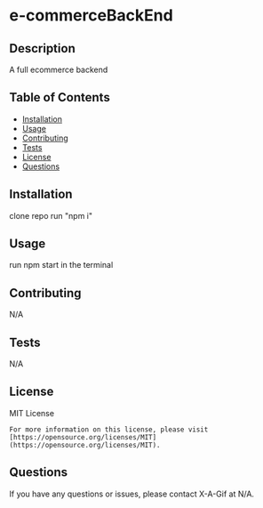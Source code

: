 # e-commerceBackEnd
## Description

A full ecommerce backend

## Table of Contents

- [Installation](#installation)
- [Usage](#usage)
- [Contributing](#contributing)
- [Tests](#tests)
- [License](#license)
- [Questions](#questions)

## Installation

clone repo run "npm i" 

## Usage

run npm start in the terminal

## Contributing

N/A

## Tests

N/A

## License

MIT License

    For more information on this license, please visit [https://opensource.org/licenses/MIT](https://opensource.org/licenses/MIT).

## Questions

If you have any questions or issues, please contact X-A-Gif at N/A.
